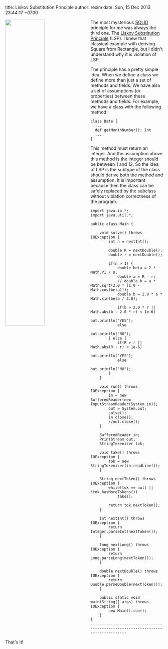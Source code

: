 title: Liskov Substitution Principle
author: rexim
date: Sun, 15 Dec 2013 23:44:17 +0700

<!-- OMG, markdown sucks! -->
<img src="http://static3.wikia.nocookie.net/__cb20120626165124/adventuretimewithfinnandjake/images/5/51/LSP.png"
style="float: left; width: 50%; margin-right: 20px;" />

The most mysterious [SOLID](http://en.wikipedia.org/wiki/SOLID)
principle for me was always the third one. The
[Liskov Substitution Principle](http://en.wikipedia.org/wiki/Liskov_substitution_principle)
(LSP). I knew that classical example with deriving Square from
Rectangle, but I didn't understand why it is violation of LSP.

The principle has a pretty simple idea. When we define a class we
define more than just a set of methods and fields. We have also a set
of assumptions (or properties) between these methods and fields. For
example, we have a class with the following method:

    class Date {
      ...
      def getMonthNumber(): Int
      ...
    }

This method must return an integer. And the assumption above this
method is the integer should be between 1 and 12. So the idea of LSP
is the subtype of the class should derive both the method and
assumption. It is important because then the class can be safely
replaced by the subclass without violation correctness of the program.

    import java.io.*;
    import java.util.*;

    public class Main {

        void solve() throws IOException {
            int n = nextInt();

            double R = nextDouble();
            double r = nextDouble();

            if(n > 1) {
                double beta = 2 * Math.PI / n;
                double a = R - r;
                // double b = a * Math.sqrt(2.0 * (1.0 - Math.cos(beta)));
                double b = 2.0 * a * Math.sin(beta / 2.0);

                if(b > 2.0 * r || Math.abs(b - 2.0 * r) < 1e-6)
                    out.println("YES");
                else
                    out.println("NO");
            } else {
                if(R > r || Math.abs(R - r) < 1e-6)
                    out.println("YES");
                else
                    out.println("NO");
            }
        }

        void run() throws IOException {
            in = new BufferedReader(new InputStreamReader(System.in));
            out = System.out;
            solve();
            in.close();
            //out.close();
        }

        BufferedReader in;
        PrintStream out;
        StringTokenizer tok;

        void take() throws IOException {
            tok = new StringTokenizer(in.readLine());
        }

        String nextToken() throws IOException {
            while(tok == null || !tok.hasMoreTokens())
                take();

            return tok.nextToken();
        }

        int nextInt() throws IOException {
            return Integer.parseInt(nextToken());
        }

        long nextLong() throws IOException {
            return Long.parseLong(nextToken());
        }

        double nextDouble() throws IOException {
            return Double.parseDouble(nextToken());
        }

        public static void main(String[] args) throws IOException {
            new Main().run();
        }
    }
    --------------------------------------------------------------------------------

That's it!
